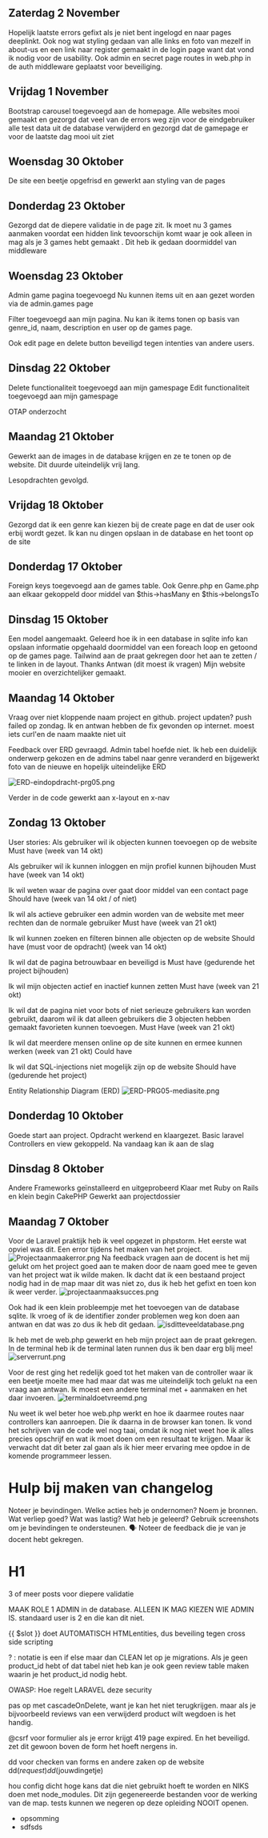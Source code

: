 ## Zaterdag 2 November

Hopelijk laatste errors gefixt als je niet bent ingelogd en naar pages deeplinkt.
Ook nog wat styling gedaan van alle links en foto van mezelf in about-us 
en een link naar register gemaakt in de login page want dat vond ik nodig voor de usability.
Ook admin en secret page routes in web.php in de auth middleware geplaatst voor beveiliging.


## Vrijdag 1 November

Bootstrap carousel toegevoegd aan de homepage.
Alle websites mooi gemaakt en gezorgd dat veel van de errors weg zijn voor de eindgebruiker
alle test data uit de database verwijderd en gezorgd dat de gamepage er voor de laatste dag mooi uit ziet


## Woensdag 30 Oktober

De site een beetje opgefrisd en gewerkt aan styling van de pages


## Donderdag 23 Oktober


Gezorgd dat de diepere validatie in de page zit.
Ik moet nu 3 games aanmaken voordat een hidden link tevoorschijn 
komt waar je ook alleen in mag als je 3 games hebt gemaakt .
Dit heb ik gedaan doormiddel van middleware


## Woensdag 23 Oktober

Admin game pagina toegevoegd
Nu kunnen items uit en aan gezet worden via de admin.games page

Filter toegevoegd aan mijn pagina.
Nu kan ik items tonen op basis van genre_id, naam, description en user op de games page.

Ook edit page en delete button beveiligd tegen intenties van andere users.


## Dinsdag 22 Oktober

Delete functionaliteit toegevoegd aan mijn gamespage
Edit functionaliteit toegevoegd aan mijn gamespage

OTAP onderzocht


## Maandag 21 Oktober

Gewerkt aan de images in de database krijgen en ze te tonen op de website.
Dit duurde uiteindelijk vrij lang.

Lesopdrachten gevolgd.


## Vrijdag 18 Oktober

Gezorgd dat ik een genre kan kiezen bij de create page
en dat de user ook erbij wordt gezet.
Ik kan nu dingen opslaan in de database en het toont op de site


## Donderdag 17 Oktober

Foreign keys toegevoegd aan de games table.
Ook Genre.php en Game.php aan elkaar gekoppeld door 
middel van $this->hasMany en $this->belongsTo


## Dinsdag 15 Oktober

Een model aangemaakt.
Geleerd hoe ik in een database in sqlite info kan opslaan
informatie opgehaald doormiddel van een foreach loop en getoond
op de games page.
Tailwind aan de praat gekregen door het aan te zetten / te linken
in de layout. Thanks Antwan (dit moest ik vragen)
Mijn website mooier en overzichtelijker gemaakt.

## Maandag 14 Oktober

Vraag over niet kloppende naam project en github.
project updaten? push failed op zondag.
Ik en antwan hebben de fix gevonden op internet. moest iets curl'en de naam maakte niet uit

Feedback over ERD gevraagd. Admin tabel hoefde niet.
Ik heb een duidelijk onderwerp gekozen en de admins tabel naar genre veranderd en bijgewerkt
foto van de nieuwe en hopelijk uiteindelijke ERD

![ERD-eindopdracht-prg05.png](images/ERD-eindopdracht-prg05.png)

Verder in de code gewerkt aan x-layout en x-nav

## Zondag 13 Oktober

User stories: 
Als gebruiker wil ik objecten kunnen toevoegen op de website 
Must have (week van 14 okt)

Als gebruiker wil ik kunnen inloggen en mijn profiel kunnen bijhouden
Must have (week van 14 okt)

Ik wil weten waar de pagina over gaat door middel van een contact page
Should have (week van 14 okt / of niet)

Ik wil als actieve gebruiker een admin worden van de website met meer 
rechten dan de normale gebruiker
Must have (week van 21 okt)

Ik wil kunnen zoeken en filteren binnen alle objecten op de website
Should have (must voor de opdracht) (week van 14 okt)

Ik wil dat de pagina betrouwbaar en beveiligd is
Must have (gedurende het project bijhouden)

Ik wil mijn objecten actief en inactief kunnen zetten
Must have (week van 21 okt)

Ik wil dat de pagina niet voor bots of niet serieuze gebruikers
kan worden gebruikt, daarom wil ik dat alleen gebruikers die 3
objecten hebben gemaakt favorieten kunnen toevoegen.
Must Have (week van 21 okt)

Ik wil dat meerdere mensen online op de site kunnen en ermee
kunnen werken (week van 21 okt)
Could have

Ik wil dat SQL-injections niet mogelijk zijn op de website
Should have (gedurende het project)

Entity Relationship Diagram (ERD)
![ERD-PRG05-mediasite.png](images/ERD-PRG05-mediasite.png)


## Donderdag 10 Oktober

Goede start aan project.
Opdracht werkend en klaargezet.
Basic laravel Controllers en view gekoppeld.
Na vandaag kan ik aan de slag

## Dinsdag 8 Oktober

Andere Frameworks geïnstalleerd en uitgeprobeerd
Klaar met Ruby on Rails en klein begin CakePHP
Gewerkt aan projectdossier

## Maandag 7 Oktober

Voor de Laravel praktijk heb ik veel opgezet in phpstorm. Het eerste wat opviel was dit.
Een error tijdens het maken van het project.
![Projectaanmaakerror.png](images/Projectaanmaakerror.png)
Na feedback vragen aan de docent is het mij gelukt om het project goed aan te maken
door de naam goed mee te geven van het project wat ik wilde maken.
Ik dacht dat ik een bestaand project nodig had in de map maar dit was niet zo,
dus ik heb het gefixt en toen kon ik weer verder.
![projectaanmaaksucces.png](images/projectaanmaaksucces.png)

Ook had ik een klein probleempje met het toevoegen van de database sqlite.
Ik vroeg of ik de identifier zonder problemen weg kon doen aan antwan en dat was
zo dus ik heb dit gedaan.
![isditteveeldatabase.png](images/isditteveeldatabase.png)

Ik heb met de web.php gewerkt en heb mijn project aan de praat gekregen.
In de terminal heb ik de terminal laten runnen dus ik ben daar erg blij mee!
![serverrunt.png](images/serverrunt.png)

Voor de rest ging het redelijk goed tot het maken van de controller waar ik een beetje
moeite mee had maar dat was me uiteindelijk toch gelukt na een vraag aan antwan.
Ik moest een andere terminal met + aanmaken en het daar invoeren.
![terminaldoetvreemd.png](images/terminaldoetvreemd.png)

Nu weet ik wel beter hoe web.php werkt en hoe ik daarmee routes naar controllers kan aanroepen.
Die ik daarna in de browser kan tonen. Ik vond het schrijven van de code wel nog taai,
omdat ik nog niet weet hoe ik alles precies opschrijf en wat ik moet doen om een resultaat
te krijgen.
Maar ik verwacht dat dit beter zal gaan als ik hier meer ervaring mee opdoe in de komende
programmeer lessen.



# Hulp bij maken van changelog

Noteer je bevindingen.
Welke acties heb je ondernomen?
Noem je bronnen.
Wat verliep goed? Wat was lastig?
Wat heb je geleerd?
Gebruik screenshots om je bevindingen te ondersteunen.
🗣️ Noteer de feedback die je van je docent hebt gekregen.





# H1

3 of meer posts voor diepere validatie

MAAK ROLE 1 ADMIN in de database. ALLEEN IK MAG KIEZEN WIE ADMIN IS.
standaard user is 2 en die kan dit niet.
  
{{ $slot }} doet AUTOMATISCH HTMLentities, dus beveiling tegen cross side scripting

? : notatie is een if else maar dan CLEAN
let op je migrations. Als je geen product_id hebt of dat tabel niet
heb kan je ook geen review table maken waarin je het product_id nodig hebt.

OWASP: Hoe regelt LARAVEL deze security

pas op met cascadeOnDelete, want je kan het niet terugkrijgen.
maar als je bijvoorbeeld reviews van een verwijderd product wilt wegdoen is het handig.

@csrf voor formulier als je error krijgt 419 page expired.
En het beveiligd.
zet dit gewoon boven de form het hoeft nergens in.

dd voor checken van forms en andere zaken op de website
dd($request)
dd($jouwdingetje)

hou config dicht hoge kans dat die niet gebruikt hoeft te worden
en NIKS doen met node_modules. Dit zijn gegenereerde bestanden
voor de werking van de map.
tests kunnen we negeren op deze opleiding NOOIT openen.
 * opsomming
 * sdfsds
 
